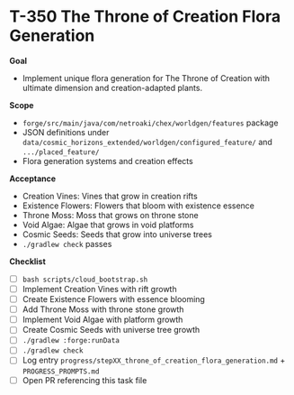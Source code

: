 # T-350 The Throne of Creation Flora Generation

**Goal**

- Implement unique flora generation for The Throne of Creation with ultimate dimension and creation-adapted plants.

**Scope**

- `forge/src/main/java/com/netroaki/chex/worldgen/features` package
- JSON definitions under `data/cosmic_horizons_extended/worldgen/configured_feature/` and `.../placed_feature/`
- Flora generation systems and creation effects

**Acceptance**

- Creation Vines: Vines that grow in creation rifts
- Existence Flowers: Flowers that bloom with existence essence
- Throne Moss: Moss that grows on throne stone
- Void Algae: Algae that grows in void platforms
- Cosmic Seeds: Seeds that grow into universe trees
- `./gradlew check` passes

**Checklist**

- [ ] `bash scripts/cloud_bootstrap.sh`
- [ ] Implement Creation Vines with rift growth
- [ ] Create Existence Flowers with essence blooming
- [ ] Add Throne Moss with throne stone growth
- [ ] Implement Void Algae with platform growth
- [ ] Create Cosmic Seeds with universe tree growth
- [ ] `./gradlew :forge:runData`
- [ ] `./gradlew check`
- [ ] Log entry `progress/stepXX_throne_of_creation_flora_generation.md` + `PROGRESS_PROMPTS.md`
- [ ] Open PR referencing this task file
